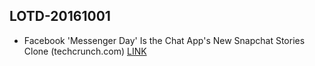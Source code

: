 ## LOTD-20161001

-  Facebook 'Messenger Day' Is the Chat App's New Snapchat Stories Clone  (techcrunch.com)  [LINK](https://news.slashdot.org/story/16/09/30/2217229/facebook-messenger-day-is-the-chat-apps-new-snapchat-stories-clone)


